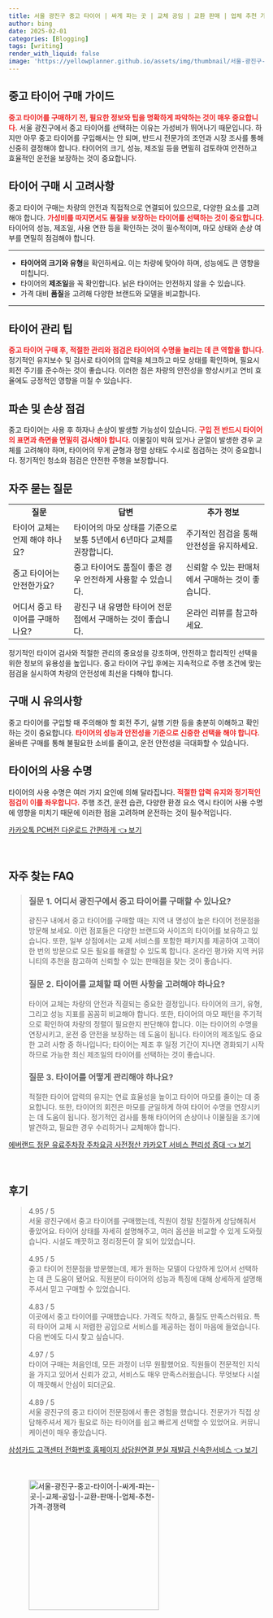 ```yaml
---
title: 서울 광진구 중고 타이어 | 싸게 파는 곳 | 교체 공임 | 교환 판매 | 업체 추천 가격 경쟁력
author: bing
date: 2025-02-01
categories: [Blogging]
tags: [writing]
render_with_liquid: false
image: 'https://yellowplanner.github.io/assets/img/thumbnail/서울-광진구-중고-타이어-|-싸게-파는-곳-|-교체-공임-|-교환-판매-|-업체-추천-가격-경쟁력.webp'
---
```



<h2 id='중고 타이어 구매 가이드'>중고 타이어 구매 가이드</h2>

<p><b><span style="color: #ee2323;">중고 타이어를 구매하기 전, 필요한 정보와 팁을 명확하게 파악하는 것이 매우 중요합니다.</span></b> 서울 광진구에서 중고 타이어를 선택하는 이유는 가성비가 뛰어나기 때문입니다. 하지만 아무 중고 타이어를 구입해서는 안 되며, 반드시 전문가의 조언과 시장 조사를 통해 신중히 결정해야 합니다. 타이어의 크기, 성능, 제조일 등을 면밀히 검토하여 안전하고 효율적인 운전을 보장하는 것이 중요합니다.</p>

<h2 id='타이어 구매 시 고려사항'>타이어 구매 시 고려사항</h2>

<p>중고 타이어 구매는 차량의 안전과 직접적으로 연결되어 있으므로, 다양한 요소를 고려해야 합니다. <b><span style="color: #ee2323;">가성비를 따지면서도 품질을 보장하는 타이어를 선택하는 것이 중요합니다.</span></b> 타이어의 성능, 제조일, 사용 연한 등을 확인하는 것이 필수적이며, 마모 상태와 손상 여부를 면밀히 점검해야 합니다.</p>

<hr />

<ul>
    <li><b>타이어의 크기와 유형</b>을 확인하세요. 이는 차량에 맞아야 하며, 성능에도 큰 영향을 미칩니다.</li>
    <li>타이어의 <b>제조일</b>을 꼭 확인합니다. 낡은 타이어는 안전하지 않을 수 있습니다.</li>
    <li>가격 대비 <b>품질</b>을 고려해 다양한 브랜드와 모델을 비교합니다.</li>
</ul>

<hr />

<h2 id='타이어 관리 팁'>타이어 관리 팁</h2>

<p><b><span style="color: #ee2323;">중고 타이어 구매 후, 적절한 관리와 점검은 타이어의 수명을 늘리는 데 큰 역할을 합니다.</span></b> 정기적인 유지보수 및 검사로 타이어의 압력을 체크하고 마모 상태를 확인하며, 필요시 회전 주기를 준수하는 것이 좋습니다. 이러한 점은 차량의 안전성을 향상시키고 연비 효율에도 긍정적인 영향을 미칠 수 있습니다.</p>

<h2 id='파손 및 손상 점검'>파손 및 손상 점검</h2>

<p>중고 타이어는 사용 후 하자나 손상이 발생할 가능성이 있습니다. <b><span style="color: #ee2323;">구입 전 반드시 타이어의 표면과 측면을 면밀히 검사해야 합니다.</span></b> 이물질이 박혀 있거나 균열이 발생한 경우 교체를 고려해야 하며, 타이어의 무게 균형과 정렬 상태도 수시로 점검하는 것이 중요합니다. 정기적인 청소와 점검은 안전한 주행을 보장합니다.</p>

<h2 id='자주 묻는 질문'>자주 묻는 질문</h2>

<table>
    <tr>
        <td style="text-align: center; height: 17px;"><b>질문</b></td>
        <td style="text-align: center; height: 17px;"><b>답변</b></td>
        <td style="text-align: center; height: 17px;"><b>추가 정보</b></td>
    </tr>
    <tr>
        <td>타이어 교체는 언제 해야 하나요?</td>
        <td>타이어의 마모 상태를 기준으로 보통 5년에서 6년마다 교체를 권장합니다.</td>
        <td>주기적인 점검을 통해 안전성을 유지하세요.</td>
    </tr>
    <tr>
        <td>중고 타이어는 안전한가요?</td>
        <td>중고 타이어도 품질이 좋은 경우 안전하게 사용할 수 있습니다.</td>
        <td>신뢰할 수 있는 판매처에서 구매하는 것이 좋습니다.</td>
    </tr>
    <tr>
        <td>어디서 중고 타이어를 구매하나요?</td>
        <td>광진구 내 유명한 타이어 전문점에서 구매하는 것이 좋습니다.</td>
        <td>온라인 리뷰를 참고하세요.</td>
    </tr>
</table>

<p>정기적인 타이어 검사와 적절한 관리의 중요성을 강조하며, 안전하고 합리적인 선택을 위한 정보의 유용성을 높입니다. 중고 타이어 구입 후에는 지속적으로 주행 조건에 맞는 점검을 실시하여 차량의 안전성에 최선을 다해야 합니다.</p>

<h2 id='구매 시 유의사항'>구매 시 유의사항</h2>

<p>중고 타이어를 구입할 때 주의해야 할 회전 주기, 실행 기한 등을 충분히 이해하고 확인하는 것이 중요합니다. <b><span style="color: #ee2323;">타이어의 성능과 안전성을 기준으로 신중한 선택을 해야 합니다.</span></b> 올바른 구매를 통해 불필요한 소비를 줄이고, 운전 안전성을 극대화할 수 있습니다.</p>

<h2 id='타이어의 사용 수명'>타이어의 사용 수명</h2>

<p>타이어의 사용 수명은 여러 가지 요인에 의해 달라집니다. <b><span style="color: #ee2323;">적절한 압력 유지와 정기적인 점검이 이를 좌우합니다.</span></b> 주행 조건, 운전 습관, 다양한 환경 요소 역시 타이어 사용 수명에 영향을 미치기 때문에 이러한 점을 고려하며 운전하는 것이 필수적입니다.</p>


<p><a class="click-button" title="카카오톡 PC버전 다운로드 간편하게" href="https://yellowplanner.github.io/posts/%EC%B9%B4%EC%B9%B4%EC%98%A4%ED%86%A1-PC%EB%B2%84%EC%A0%84-%EB%8B%A4%EC%9A%B4%EB%A1%9C%EB%93%9C-%EA%B0%84%ED%8E%B8%ED%95%98%EA%B2%8C/" rel="dofollow">카카오톡 PC버전 다운로드 간편하게 👈 보기</a></p><br>
<h2 id='자주_찾는_FAQ'>자주 찾는 FAQ</h2>
<div itemscope="" itemtype="https://schema.org/FAQPage"> 
<blockquote> 
<div itemscope="" itemprop="mainEntity" itemtype="https://schema.org/Question"> 
<h3 itemprop="name">질문 1. 어디서 광진구에서 중고 타이어를 구매할 수 있나요?</h3> 
<div itemscope="" itemprop="acceptedAnswer" itemtype="https://schema.org/Answer"> 
<span itemprop="text"> 
<p>광진구 내에서 중고 타이어를 구매할 때는 지역 내 명성이 높은 타이어 전문점을 방문해 보세요. 이런 점포들은 다양한 브랜드와 사이즈의 타이어를 보유하고 있습니다. 또한, 일부 상점에서는 교체 서비스를 포함한 패키지를 제공하여 고객이 한 번의 방문으로 모든 필요를 해결할 수 있도록 합니다. 온라인 평가와 지역 커뮤니티의 추천을 참고하여 신뢰할 수 있는 판매점을 찾는 것이 좋습니다.</p> 
</span> 
</div> 
</div> 

<div itemscope="" itemprop="mainEntity" itemtype="https://schema.org/Question"> 
<h3 itemprop="name">질문 2. 타이어를 교체할 때 어떤 사항을 고려해야 하나요?</h3> 
<div itemscope="" itemprop="acceptedAnswer" itemtype="https://schema.org/Answer"> 
<span itemprop="text"> 
<p>타이어 교체는 차량의 안전과 직결되는 중요한 결정입니다. 타이어의 크기, 유형, 그리고 성능 지표를 꼼꼼히 비교해야 합니다. 또한, 타이어의 마모 패턴을 주기적으로 확인하여 차량의 정렬이 필요한지 판단해야 합니다. 이는 타이어의 수명을 연장시키고, 운전 중 안전을 보장하는 데 도움이 됩니다. 타이어의 제조일도 중요한 고려 사항 중 하나입니다; 타이어는 제조 후 일정 기간이 지나면 경화되기 시작하므로 가능한 최신 제조일의 타이어를 선택하는 것이 좋습니다.</p> 
</span> 
</div> 
</div> 

<div itemscope="" itemprop="mainEntity" itemtype="https://schema.org/Question"> 
<h3 itemprop="name">질문 3. 타이어를 어떻게 관리해야 하나요?</h3> 
<div itemscope="" itemprop="acceptedAnswer" itemtype="https://schema.org/Answer"> 
<span itemprop="text"> 
<p>적절한 타이어 압력의 유지는 연료 효율성을 높이고 타이어 마모를 줄이는 데 중요합니다. 또한, 타이어의 회전은 마모를 균일하게 하여 타이어 수명을 연장시키는 데 도움이 됩니다. 정기적인 검사를 통해 타이어의 손상이나 이물질을 조기에 발견하고, 필요한 경우 수리하거나 교체해야 합니다.</p> 
</span> 
</div> 
</div> 
</blockquote> 
</div>
<p><a class="click-button" title="에버랜드 정문 유료주차장 주차요금 사전정산 카카오T 서비스 편리성 증대" href="https://yellowplanner.github.io/posts/%EC%97%90%EB%B2%84%EB%9E%9C%EB%93%9C-%EC%A0%95%EB%AC%B8-%EC%9C%A0%EB%A3%8C%EC%A3%BC%EC%B0%A8%EC%9E%A5-%EC%A3%BC%EC%B0%A8%EC%9A%94%EA%B8%88-%EC%82%AC%EC%A0%84%EC%A0%95%EC%82%B0-%EC%B9%B4%EC%B9%B4%EC%98%A4T-%EC%84%9C%EB%B9%84%EC%8A%A4-%ED%8E%B8%EB%A6%AC%EC%84%B1-%EC%A6%9D%EB%8C%80/" rel="dofollow">에버랜드 정문 유료주차장 주차요금 사전정산 카카오T 서비스 편리성 증대 👈 보기</a></p><br>
<h2 id='후기'>후기</h2>
<div itemscope itemtype="https://schema.org/Product">
  <blockquote>
  <div itemprop="review" itemscope itemtype="https://schema.org/Review">
      <div itemprop="reviewRating" itemscope itemtype="https://schema.org/Rating"> <span itemprop="ratingValue">4.95</span> / <span itemprop="bestRating">5</span> </div>
      <span itemprop="reviewBody">서울 광진구에서 중고 타이어를 구매했는데, 직원이 정말 친절하게 상담해줘서 좋았어요. 타이어 상태를 자세히 설명해주고, 여러 옵션을 비교할 수 있게 도와줬습니다. 시설도 깨끗하고 정리정돈이 잘 되어 있었습니다.</span>
  </div>
  <br>
  <div itemprop="review" itemscope itemtype="https://schema.org/Review">
      <div itemprop="reviewRating" itemscope itemtype="https://schema.org/Rating"> <span itemprop="ratingValue">4.95</span> / <span itemprop="bestRating">5</span> </div>
      <span itemprop="reviewBody">중고 타이어 전문점을 방문했는데, 제가 원하는 모델이 다양하게 있어서 선택하는 데 큰 도움이 됐어요. 직원분이 타이어의 성능과 특징에 대해 상세하게 설명해주셔서 믿고 구매할 수 있었습니다.</span>
  </div>
  <br>
  <div itemprop="review" itemscope itemtype="https://schema.org/Review">
      <div itemprop="reviewRating" itemscope itemtype="https://schema.org/Rating"> <span itemprop="ratingValue">4.83</span> / <span itemprop="bestRating">5</span> </div>
      <span itemprop="reviewBody">이곳에서 중고 타이어를 구매했습니다. 가격도 착하고, 품질도 만족스러워요. 특히 타이어 교체 시 저렴한 공임으로 서비스를 제공하는 점이 마음에 들었습니다. 다음 번에도 다시 찾고 싶습니다.</span>
  </div>
  <br>
  <div itemprop="review" itemscope itemtype="https://schema.org/Review">
      <div itemprop="reviewRating" itemscope itemtype="https://schema.org/Rating"> <span itemprop="ratingValue">4.97</span> / <span itemprop="bestRating">5</span> </div>
      <span itemprop="reviewBody">타이어 구매는 처음인데, 모든 과정이 너무 원활했어요. 직원들이 전문적인 지식을 가지고 있어서 신뢰가 갔고, 서비스도 매우 만족스러웠습니다. 무엇보다 시설이 깨끗해서 안심이 되더군요.</span>
  </div>
  <br>
  <div itemprop="review" itemscope itemtype="https://schema.org/Review">
      <div itemprop="reviewRating" itemscope itemtype="https://schema.org/Rating"> <span itemprop="ratingValue">4.89</span> / <span itemprop="bestRating">5</span> </div>
      <span itemprop="reviewBody">서울 광진구의 중고 타이어 전문점에서 좋은 경험을 했습니다. 전문가가 직접 상담해주셔서 제가 필요로 하는 타이어를 쉽고 빠르게 선택할 수 있었어요. 커뮤니케이션이 매우 좋았습니다.</span>
  </div>
  </blockquote>
</div>
<p><a class="click-button" title="삼성카드 고객센터 전화번호 홈페이지 상담원연결 분실 재발급 신속한서비스" href="https://yellowplanner.github.io/posts/%EC%82%BC%EC%84%B1%EC%B9%B4%EB%93%9C-%EA%B3%A0%EA%B0%9D%EC%84%BC%ED%84%B0-%EC%A0%84%ED%99%94%EB%B2%88%ED%98%B8-%ED%99%88%ED%8E%98%EC%9D%B4%EC%A7%80-%EC%83%81%EB%8B%B4%EC%9B%90%EC%97%B0%EA%B2%B0-%EB%B6%84%EC%8B%A4-%EC%9E%AC%EB%B0%9C%EA%B8%89-%EC%8B%A0%EC%86%8D%ED%95%9C%EC%84%9C%EB%B9%84%EC%8A%A4/" rel="dofollow">삼성카드 고객센터 전화번호 홈페이지 상담원연결 분실 재발급 신속한서비스 👈 보기</a></p><br>
<figure class="image"><img src="https://yellowplanner.github.io/assets/img/thumbnail/서울-광진구-중고-타이어-|-싸게-파는-곳-|-교체-공임-|-교환-판매-|-업체-추천-가격-경쟁력.webp" alt="서울-광진구-중고-타이어-|-싸게-파는-곳-|-교체-공임-|-교환-판매-|-업체-추천-가격-경쟁력" width="256" height="256"></figure>